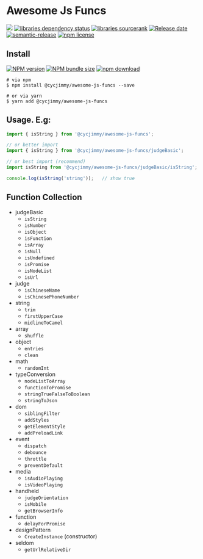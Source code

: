 # Awesome Js Funcs
![][workflows-badge-image]
[![libraries dependency status][libraries-status-image]][libraries-status-url]
[![libraries sourcerank][libraries-sourcerank-image]][libraries-sourcerank-url]
[![Release date][release-date-image]][release-url]
[![semantic-release][semantic-image]][semantic-url]
[![npm license][license-image]][download-url]

## Install
[![NPM version][npm-image]][npm-url]
[![NPM bundle size][npm-bundle-size-image]][npm-url]
[![npm download][download-image]][download-url]

```shell
# via npm
$ npm install @cycjimmy/awesome-js-funcs --save

# or via yarn
$ yarn add @cycjimmy/awesome-js-funcs
```

## Usage. E.g:
```javascript
import { isString } from '@cycjimmy/awesome-js-funcs';

// or better import
import { isString } from '@cycjimmy/awesome-js-funcs/judgeBasic';

// or best import (recommend)
import isString from '@cycjimmy/awesome-js-funcs/judgeBasic/isString';

console.log(isString('string'));   // show true
```

## Function Collection
* judgeBasic
  * `isString`
  * `isNumber`
  * `isObject`
  * `isFunction`
  * `isArray`
  * `isNull`
  * `isUndefined`
  * `isPromise`
  * `isNodeList`
  * `isUrl`
* judge
  * `isChineseName`
  * `isChinesePhoneNumber`
* string
  * `trim`
  * `firstUpperCase`
  * `midlineToCamel`
* array
  * `shuffle`
* object
  * `entries`
  * `clean`
* math
  * `randomInt`
* typeConversion
  * `nodeListToArray`
  * `functionToPromise`
  * `stringTrueFalseToBoolean`
  * `stringToJson`
* dom
  * `siblingFilter`
  * `addStyles`
  * `getElementStyle`
  * `addPreloadLink`
* event
  * `dispatch`
  * `debounce`
  * `throttle`
  * `preventDefault`
* media
  * `isAudioPlaying`
  * `isVideoPlaying`
* handheld
  * `judgeOrientation`
  * `isMobile`
  * `getBrowserInfo`
* function
  * `delayForPromise`
* designPattern
  * `CreateInstance` (constructor)
* seldom
  * `getUrlRelativeDir`

<!-- Links: -->
[npm-image]: https://img.shields.io/npm/v/@cycjimmy/awesome-js-funcs
[npm-url]: https://npmjs.org/package/@cycjimmy/awesome-js-funcs
[npm-bundle-size-image]: https://img.shields.io/bundlephobia/min/@cycjimmy/awesome-js-funcs

[download-image]: https://img.shields.io/npm/dt/@cycjimmy/awesome-js-funcs
[download-url]: https://npmjs.org/package/@cycjimmy/awesome-js-funcs

[workflows-badge-image]: https://github.com/cycjimmy/awesome-js-funcs/workflows/Test%20CI/badge.svg

[libraries-status-image]: https://img.shields.io/librariesio/release/npm/@cycjimmy/awesome-js-funcs
[libraries-sourcerank-image]: https://img.shields.io/librariesio/sourcerank/npm/@cycjimmy/awesome-js-funcs
[libraries-status-url]: https://libraries.io/github/cycjimmy/awesome-js-funcs
[libraries-sourcerank-url]: https://libraries.io/npm/@cycjimmy%2Fawesome-js-funcs

[release-date-image]: https://img.shields.io/github/release-date/cycjimmy/awesome-js-funcs
[release-url]: https://github.com/cycjimmy/awesome-js-funcs/releases

[semantic-image]: https://img.shields.io/badge/%20%20%F0%9F%93%A6%F0%9F%9A%80-semantic--release-e10079.svg
[semantic-url]: https://github.com/semantic-release/semantic-release

[license-image]: https://img.shields.io/npm/l/@cycjimmy/awesome-js-funcs
